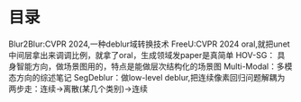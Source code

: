 # 目录

Blur2Blur:CVPR 2024,一种deblur域转换技术
FreeU:CVPR 2024 oral,就把unet中间层拿出来调调比例，就拿了oral，生成领域发paper是真简单
HOV-SG： 具身智能方向，做场景图用的，特点是能做层次结构化的场景图
Multi-Modal：多模态方向的综述笔记
SegDeblur：做low-level deblur,把连续像素回归问题解耦为两步走：连续->离散(某几个类别)->连续
